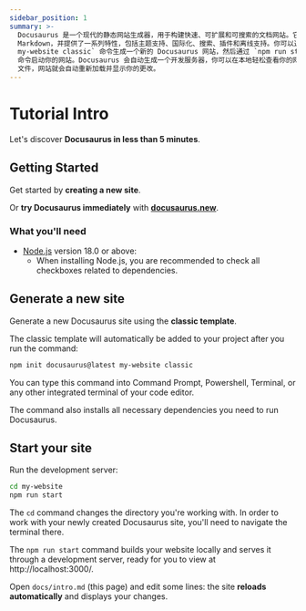 ```yaml
---
sidebar_position: 1
summary: >-
  Docusaurus 是一个现代的静态网站生成器，用于构建快速、可扩展和可搜索的文档网站。它使用 React 和
  Markdown，并提供了一系列特性，包括主题支持、国际化、搜索、插件和离线支持。你可以通过 `npm init docusaurus@latest
  my-website classic` 命令生成一个新的 Docusaurus 网站，然后通过 `npm run start`
  命令启动你的网站。Docusaurus 会自动生成一个开发服务器，你可以在本地轻松查看你的网站，只需编辑 `docs/intro.md`
  文件，网站就会自动重新加载并显示你的更改。
---
```


# Tutorial Intro

Let's discover **Docusaurus in less than 5 minutes**.

## Getting Started

Get started by **creating a new site**.

Or **try Docusaurus immediately** with **[docusaurus.new](https://docusaurus.new)**.

### What you'll need

- [Node.js](https://nodejs.org/en/download/) version 18.0 or above:
  - When installing Node.js, you are recommended to check all checkboxes related to dependencies.

## Generate a new site

Generate a new Docusaurus site using the **classic template**.

The classic template will automatically be added to your project after you run the command:

```bash
npm init docusaurus@latest my-website classic
```

You can type this command into Command Prompt, Powershell, Terminal, or any other integrated terminal of your code editor.

The command also installs all necessary dependencies you need to run Docusaurus.

## Start your site

Run the development server:

```bash
cd my-website
npm run start
```

The `cd` command changes the directory you're working with. In order to work with your newly created Docusaurus site, you'll need to navigate the terminal there.

The `npm run start` command builds your website locally and serves it through a development server, ready for you to view at http://localhost:3000/.

Open `docs/intro.md` (this page) and edit some lines: the site **reloads automatically** and displays your changes.
